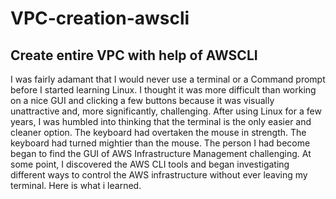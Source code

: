 # VPC-creation-awscli
## Create entire VPC with help of AWSCLI
I was fairly adamant that I would never use a terminal or a Command prompt before I started learning Linux. I thought it was more difficult than working on a nice GUI and clicking a few buttons because it was visually unattractive and, more significantly, challenging. After using Linux for a few years, I was humbled into thinking that the terminal is the only easier and cleaner option. The keyboard had overtaken the mouse in strength. The keyboard had turned mightier than the mouse. The person I had become began to find the GUI of AWS Infrastructure Management challenging. At some point, I discovered the AWS CLI tools and began investigating different ways to control the AWS infrastructure without ever leaving my terminal. Here is what i learned. 
